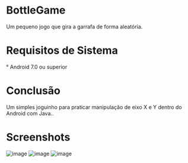 # BottleGame

Um pequeno jogo que gira a garrafa de forma aleatória.

# Requisitos de Sistema

° Android 7.0 ou superior

# Conclusão
Um simples joguinho para praticar manipulação de eixo X e Y dentro do Android com Java..

# Screenshots

![image](https://user-images.githubusercontent.com/51803873/220215111-601483c6-b6a3-4a43-83d4-5ba820f25d1c.png)
![image](https://user-images.githubusercontent.com/51803873/220215139-e92b4a1e-9316-4d64-b84b-ded92958b182.png)
![image](https://user-images.githubusercontent.com/51803873/220215164-7acf8097-d508-4c56-9639-b3f6137d5c4d.png)
